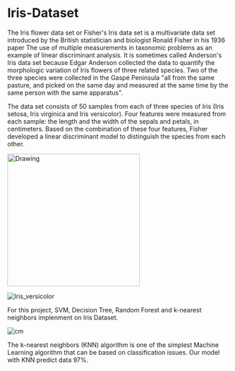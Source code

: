 # Iris-Dataset

The Iris flower data set or Fisher's Iris data set is a multivariate data set introduced by the British statistician and biologist Ronald Fisher in his 1936 paper The use of multiple measurements in taxonomic problems as an example of linear discriminant analysis. It is sometimes called Anderson's Iris data set because Edgar Anderson collected the data to quantify the morphologic variation of Iris flowers of three related species. Two of the three species were collected in the Gaspé Peninsula "all from the same pasture, and picked on the same day and measured at the same time by the same person with the same apparatus".

The data set consists of 50 samples from each of three species of Iris (Iris setosa, Iris virginica and Iris versicolor). Four features were measured from each sample: the length and the width of the sepals and petals, in centimeters. Based on the combination of these four features, Fisher developed a linear discriminant model to distinguish the species from each other. 

<img src="Iris_versicolor.JPG" alt="Drawing" style="width: 300px;"/>

![Iris_versicolor](https://user-images.githubusercontent.com/62169942/154365946-be176448-25be-4634-9576-62e91f04cf54.JPG)

For this project, SVM, Decision Tree, Random Forest and k-nearest neighbors implenment on Iris Dataset.

![cm](https://user-images.githubusercontent.com/62169942/154366557-f179f4c5-0e6a-441e-94ae-1b26fc54554f.png)

The k-nearest neighbors (KNN) algorithm is one of the simplest Machine Learning algorithm that can be based on classification issues. Our model with KNN predict data 97%.
